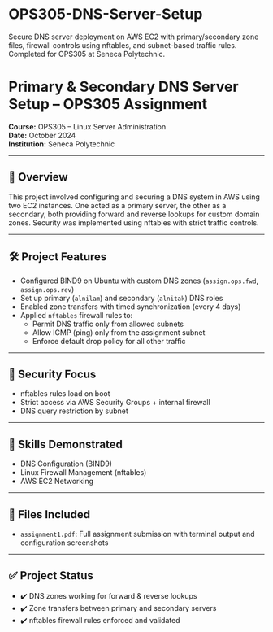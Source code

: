 # OPS305-DNS-Server-Setup
Secure DNS server deployment on AWS EC2 with primary/secondary zone files, firewall controls using nftables, and subnet-based traffic rules. Completed for OPS305 at Seneca Polytechnic.
# Primary & Secondary DNS Server Setup – OPS305 Assignment

**Course:** OPS305 – Linux Server Administration  
**Date:** October 2024  
**Institution:** Seneca Polytechnic

---

## 🧠 Overview
This project involved configuring and securing a DNS system in AWS using two EC2 instances. One acted as a primary server, the other as a secondary, both providing forward and reverse lookups for custom domain zones. Security was implemented using nftables with strict traffic controls.

---

## 🛠️ Project Features
- Configured BIND9 on Ubuntu with custom DNS zones (`assign.ops.fwd`, `assign.ops.rev`)
- Set up primary (`alnilam`) and secondary (`alnitak`) DNS roles
- Enabled zone transfers with timed synchronization (every 4 days)
- Applied `nftables` firewall rules to:
  - Permit DNS traffic only from allowed subnets
  - Allow ICMP (ping) only from the assignment subnet
  - Enforce default drop policy for all other traffic

---

## 🔐 Security Focus
- nftables rules load on boot
- Strict access via AWS Security Groups + internal firewall
- DNS query restriction by subnet

---

## 🧠 Skills Demonstrated
- DNS Configuration (BIND9)  
- Linux Firewall Management (nftables)  
- AWS EC2 Networking  

---

## 📎 Files Included
- `assignment1.pdf`: Full assignment submission with terminal output and configuration screenshots

---

## ✅ Project Status
- ✔️ DNS zones working for forward & reverse lookups  
- ✔️ Zone transfers between primary and secondary servers  
- ✔️ nftables firewall rules enforced and validated
